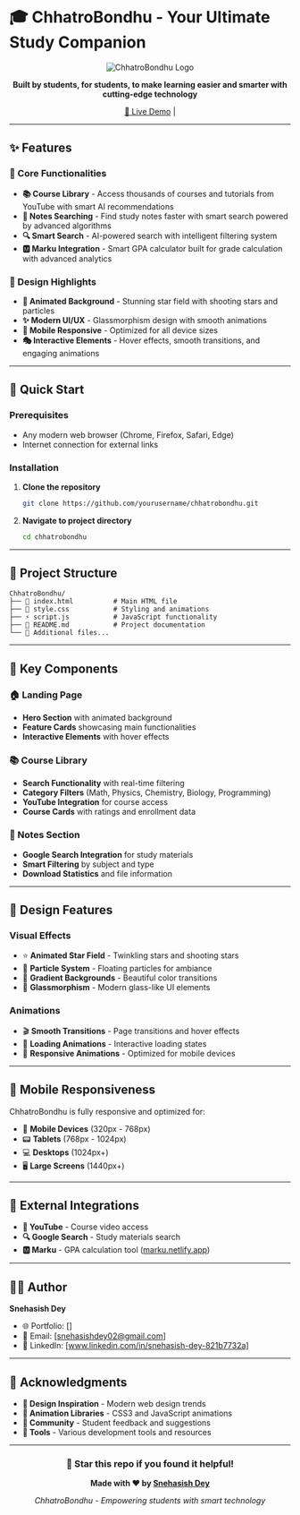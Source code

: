 
# 🎓 ChhatroBondhu - Your Ultimate Study Companion

<div align="center">

![ChhatroBondhu Logo](https://img.imgdd.com/c84bde23-8f5a-4a25-b752-3c5664cd12c9.jpg)


**Built by students, for students, to make learning easier and smarter with cutting-edge technology**

[🚀 Live Demo](https://chhatro-bondhu.netlify.app/) | 

</div>

---

## ✨ Features

### 🎯 Core Functionalities

- **📚 Course Library** - Access thousands of courses and tutorials from YouTube with smart AI recommendations
- **📝 Notes Searching** - Find study notes faster with smart search powered by advanced algorithms
- **🔍 Smart Search** - AI-powered search with intelligent filtering system
- **🅼 Marku Integration** - Smart GPA calculator built for grade calculation with advanced analytics

### 🎨 Design Highlights

- **🌟 Animated Background** - Stunning star field with shooting stars and particles
- **✨ Modern UI/UX** - Glassmorphism design with smooth animations
- **📱 Mobile Responsive** - Optimized for all device sizes
- **🎭 Interactive Elements** - Hover effects, smooth transitions, and engaging animations

---

## 🚀 Quick Start

### Prerequisites

- Any modern web browser (Chrome, Firefox, Safari, Edge)
- Internet connection for external links

### Installation

1. **Clone the repository**
   ```bash
   git clone https://github.com/yourusername/chhatrobondhu.git
   ```

2. **Navigate to project directory**
   ```bash
   cd chhatrobondhu
   ```

---

## 📁 Project Structure

```
ChhatroBondhu/
├── 📄 index.html          # Main HTML file
├── 🎨 style.css           # Styling and animations
├── ⚡ script.js           # JavaScript functionality
├── 📖 README.md           # Project documentation
└── 🚀 Additional files...
```

---

## 🎯 Key Components

### 🏠 Landing Page
- **Hero Section** with animated background
- **Feature Cards** showcasing main functionalities
- **Interactive Elements** with hover effects

### 📚 Course Library
- **Search Functionality** with real-time filtering
- **Category Filters** (Math, Physics, Chemistry, Biology, Programming)
- **YouTube Integration** for course access
- **Course Cards** with ratings and enrollment data

### 📝 Notes Section
- **Google Search Integration** for study materials
- **Smart Filtering** by subject and type
- **Download Statistics** and file information

---

## 🎨 Design Features

### Visual Effects
- ⭐ **Animated Star Field** - Twinkling stars and shooting stars
- 🎪 **Particle System** - Floating particles for ambiance
- 🌈 **Gradient Backgrounds** - Beautiful color transitions
- 💫 **Glassmorphism** - Modern glass-like UI elements

### Animations
- 🎬 **Smooth Transitions** - Page transitions and hover effects
- 🔄 **Loading Animations** - Interactive loading states
- 📱 **Responsive Animations** - Optimized for mobile devices

---

## 📱 Mobile Responsiveness

ChhatroBondhu is fully responsive and optimized for:

- 📱 **Mobile Devices** (320px - 768px)
- 📟 **Tablets** (768px - 1024px)
- 💻 **Desktops** (1024px+)
- 🖥️ **Large Screens** (1440px+)

---

## 🔗 External Integrations

- **🎥 YouTube** - Course video access
- **🔍 Google Search** - Study materials search
- **🅼 Marku** - GPA calculation tool ([marku.netlify.app](https://marku.netlify.app/))


---


## 👨‍💻 Author

**Snehasish Dey**

- 🌐 Portfolio: []
- 📧 Email: [snehasishdey02@gmail.com]
- 💼 LinkedIn: [www.linkedin.com/in/snehasish-dey-821b7732a]


---


## 🙏 Acknowledgments

- **🎨 Design Inspiration** - Modern web design trends
- **🌟 Animation Libraries** - CSS3 and JavaScript animations
- **👥 Community** - Student feedback and suggestions
- **🔧 Tools** - Various development tools and resources

---


<div align="center">

### 🌟 Star this repo if you found it helpful!

**Made with ❤️ by [Snehasish Dey](https://github.com/yourusername)**

*ChhatroBondhu - Empowering students with smart technology*

</div>